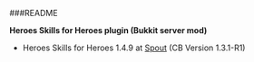 ###README

**Heroes Skills for Heroes plugin  (Bukkit server mod)**

- Heroes Skills for Heroes 1.4.9 at [Spout](http://forums.spout.org/threads/rpg-heroes-1-4-9-cb1-3-1-r1-0.4601/) (CB Version 1.3.1-R1)

